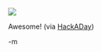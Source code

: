 <a href="http://nsa.unaligned.org/"><img src="http://www.earthvssoup.com/sp3w/uploaded_images/nsathome-had-780871.jpg" border="0" /></a>


Awesome! (via <a href="http://www.hackaday.com/2007/08/31/nsa-home-diy-shared-fpga-cracker/">HackADay</a>)

-m